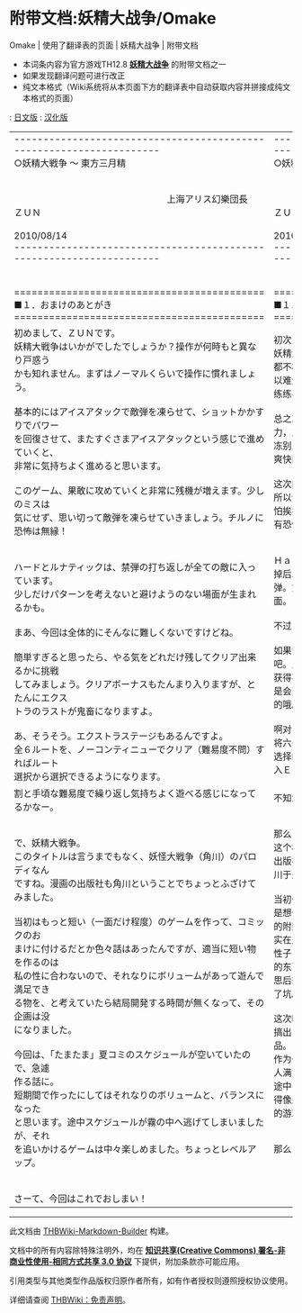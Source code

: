 # 附带文档:妖精大战争/Omake

<!-- source html: G:\repos\THBWiki-Markdown-Builder\THBWikiMarkdown\Temp\main\1\11\ns506%3A%E5%A6%96%E7%B2%BE%E5%A4%A7%E6%88%98%E4%BA%89%2FOmake.html -->

Omake | 使用了翻译表的页面 | 妖精大战争 | 附带文档

  
  

  

- 本词条内容为官方游戏TH12.8 **[妖精大战争](./妖精大战争.md)** 的附带文档之一
- 如果发现翻译问题可进行改正
- 纯文本格式（Wiki系统将从本页面下方的翻译表中自动获取内容并拼接成纯文本格式的页面）

: [日文版](http://omake.thwiki.cc/translate.php?u=附带文档:妖精大战争/Omake&amp;t=ja)
: [汉化版](http://omake.thwiki.cc/translate.php?u=附带文档:妖精大战争/Omake&amp;t=zh)

  
  

  


<table><tbody><tr class="tt-content" id="=-1" data-pos="&#91;&quot;=&quot;,1&#93;"><td class="tt-ja" lang="ja"><div class="poem">--------------------------------------------------------------------<br>○妖精大戦争 ～ 東方三月精<br><br><br>　　　　　　　　　　　　　　　　　上海アリス幻樂団長　ＺＵＮ<br>　　　　　　　　　　　　　　　　　　　　　　　        2010/08/14<br>--------------------------------------------------------------------<br><br><br>===========================================<br>■１．おまけのあとがき<br>===========================================</div></td><td class="tt-zh" lang="zh"><div class="poem">--------------------------------------------------------------------<br>○妖精大战争 ～ 东方三月精<br><br><br>　　　　　　　　　　　　　　　　　上海爱丽丝幻乐团长　ＺＵＮ<br>　　　　　　　　　　　　　　　　　　　　　　　        2010/08/14<br>--------------------------------------------------------------------<br><br><br>===========================================<br>■１．附赠的后记<br>===========================================<br></div></td></tr><tr class="tt-content" id="=-2" data-pos="&#91;&quot;=&quot;,2&#93;"><td class="tt-ja" lang="ja"><div class="poem">初めまして、ＺＵＮです。<br>妖精大戦争はいかがでしたでしょうか？操作が何時もと異なり戸惑う<br>かも知れません。まずはノーマルくらいで操作に慣れましょう。<br><br>基本的にはアイスアタックで敵弾を凍らせて、ショットかかすりでパワー<br>を回復させて、またすぐさまアイスアタックという感じで進めていくと、<br>非常に気持ちよく進めると思います。<br><br>このゲーム、果敢に攻めていくと非常に残機が増えます。少しのミスは<br>気にせず、思い切って敵弾を凍らせていきましょう。チルノに恐怖は無縁！<br><br><br>ハードとルナティックは、禁弾の打ち返しが全ての敵に入っています。<br>少しだけパターンを考えないと避けようのない場面が生まれるかも。<br><br>まあ、今回は全体的にそんなに難しくないですけどね。<br><br>簡単すぎると思ったら、やる気をどれだけ残してクリア出来るかに挑戦<br>してみましょう。クリアボーナスもたんまり入りますが、とたんにエクス<br>トラのラストが鬼畜になりますよ。<br><br>あ、そうそう。エクストラステージもあるんですよ。<br>全６ルートを、ノーコンティニューでクリア（難易度不問）すればルート<br>選択から選択できるようになります。</div></td><td class="tt-zh" lang="zh"><div class="poem">初次见面，我是ＺＵＮ。<br>妖精大战争这个游戏您觉得如何呢？操作方法和以往的哪一次都不相同所<br>以难免会感到迷茫吧。就请先用Ｎｏｒｍａｌ那个程度的难度练练手吧。<br><br>总之就是用冰壁将敌弹冻结起来，一边射击加擦弹一边回复气力，之后接着<br>冻别人的子弹，我觉得只要用这种感觉进行游戏，就会玩得很爽快的。<br><br>这次的游戏，只要敢于英勇进攻就能够一打一打地获得残机。所以请不要害<br>怕挨打，一个劲地冲上去冻敌人的子弹吧。琪露诺的字典里没有恐怖！<br><br><br>Ｈａｒｄ和Ｌｕｎａｔｉｃ的难度中，全部的敌人都会在被干掉后发射复仇<br>弹。如果不稍微思考一下战略的话很可能会变成无处可避的局面。<br><br>不过，这回在整体上也还不是那么困难啦。<br><br>如果觉得太简单的话，就请以残留最多的干劲通关为目标努力吧。虽说能够<br>获得不少的通关奖励，但等到Ｅｘｔｒａ的最后阶段时游戏可是会变得很鬼畜<br>的哦。<br><br>啊对了对了。Ｅｘｔｒａ关卡也还是有的哦。<br>将六条路线全部无续命通关（不分难易度）的话就可以在路线选择的界面上进<br>入Ｅｘｔｒａ了。</div></td></tr><tr class="tt-content" id="=-3" data-pos="&#91;&quot;=&quot;,3&#93;"><td class="tt-ja" lang="ja"><div class="poem">割と手頃な難易度で繰り返し気持ちよく遊べる感じになってるかなー。<br><br><br>で、妖精大戦争。<br>このタイトルは言うまでもなく、妖怪大戦争（角川）のパロディなん<br>ですね。漫画の出版社も角川ということでちょっとふざけてみました。<br><br>当初はもっと短い（一面だけ程度）のゲームを作って、コミックのお<br>まけに付けるだとか色々話はあったんですが、適当に短い物を作るのは<br>私の性に合わないので、それなりにボリュームがあって遊んで満足でき<br>る物を、と考えていたら結局開発する時間が無くなって、その企画は没<br>になりました。<br><br>今回は、「たまたま」夏コミのスケジュールが空いていたので、急遽<br>作る話に。<br>短期間で作ったにしてはそれなりのボリュームと、バランスになった<br>と思います。途中スケジュールが霧の中へ逃げてしまいましたが、それ<br>を追いかけるゲームは中々楽しめました。ちょっとレベルアップ。<br><br><br>さーて、今回はこれでおしまい！</div></td><td class="tt-zh" lang="zh"><div class="poem">不知您能否找到适合自己的难度连续反复开心地玩下去呢—。<br><br><br>那么，这就是妖精大战争。<br>这个标题自不必说，是妖怪大战争（角川）的捏他剧。漫画的出版社也是角<br>川于是我就借题发挥乱搞了一下。<br><br>当初作出来的是非常短小（只有一面那个程度）的游戏，当初是想作为漫画<br>的附赠品之类的东西来着，不过马马虎虎地做个小玩意什么的实在是不合我的<br>性子，心想与其这样还不如做出一个分量十足能让人玩得满足的东西，这样前<br>思后想最终开发所需的时间已经不够用了，这个计划也就此成了坑。<br><br>这次呢，夏Ｃｏｍｉ的行程「正巧」空了下来，于是我就飞速搞出了这个作<br>品。<br>作为一款短期内制作而成的游戏来说，其容量和平衡度都还令人满意。虽然<br>途中日程表把我甩得都没影子了，但是追赶它的过程也让我觉得像是一个有趣<br>的游戏。拜此所赐我也升了点等级呢。<br><br><br>那么，这回就到此结束了！<br><br><br><br><br></div></td></tr></tbody></table>







---

此文档由 [THBWiki-Markdown-Builder](https://github.com/Delsin-Yu/THBWiki-Markdown-Builder) 构建。

文档中的所有内容除特殊注明外，均在 [**知识共享(Creative Commons) 署名-非商业性使用-相同方式共享 3.0 协议**](https://creativecommons.org/licenses/by-sa/3.0/deed.zh-hans) 下提供，附加条款亦可能应用。

引用类型与其他类型作品版权归原作者所有，如有作者授权则遵照授权协议使用。

详细请查阅 [THBWiki：免责声明](https://thbwiki.cc/THBWiki:%E5%85%8D%E8%B4%A3%E5%A3%B0%E6%98%8E)。

